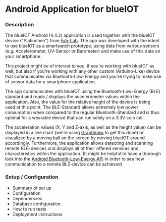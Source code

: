 # Android Application for blueIOT #

### Description ###

The blueIOT Android (4.4.2) application is used together with the blueIOT device ("Platinchen") from [Fab-Lab](http://www.fab-lab.eu/blueiot/). The app was developed with the intent to use blueIOT as a smartwatch prototype, using data from various sensors (e.g. Accelerometer, UV-Sensor or Barometer) and make use of this data on your smartphone.

This project might be of interest to you, if you're working with blueIOT as well, but also if you're working with any other custom (Arduino-Like) device that communicates via Bluetooth-Low-Energy and you're trying to make use of sensor data for a smartphone application.

The app communicates with blueIOT using the Bluetooth-Low-Energy (BLE) standard and reads / displays the accelerometer values within the application. Also, the value for the relative height of the device is being used at this point. The BLE-Standard allows extremely low power consumption when compared to the regular Bluetooth-Standard and is thus optimal for a wearable device that can run solely on a 3.3V coin cell.

The acceleration values (X, Y and Z-axis, as well as the height value) can be displayed in a line chart (we're using [GraphView](http://www.android-graphview.org/) to get this done) or visualized by a moving ball on the screen by moving blueIOT around accordingly. Furthermore, the application allows detecting and scanning remote BLE-devices and displays all of their offered services and characteristics within the application. (It might be helpful to have a thorough look into the [Android Bluetooth-Low-Energy API](https://developer.android.com/guide/topics/connectivity/bluetooth-le.html) in order to see how communication to a remote BLE-device can be achieved)

### Setup / Configuration ###

* Summary of set up
* Configuration
* Dependencies
* Database configuration
* How to run tests
* Deployment instructions